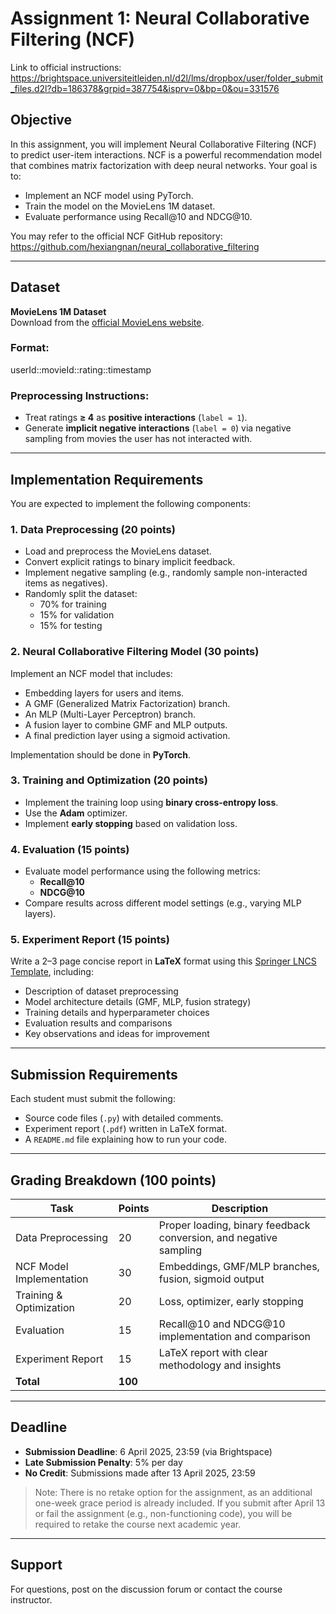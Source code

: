 # Assignment 1: Neural Collaborative Filtering (NCF)

Link to official instructions: https://brightspace.universiteitleiden.nl/d2l/lms/dropbox/user/folder_submit_files.d2l?db=186378&grpid=387754&isprv=0&bp=0&ou=331576

## Objective

In this assignment, you will implement Neural Collaborative Filtering (NCF) to predict user-item interactions. NCF is a powerful recommendation model that combines matrix factorization with deep neural networks. Your goal is to:

- Implement an NCF model using PyTorch.
- Train the model on the MovieLens 1M dataset.
- Evaluate performance using Recall@10 and NDCG@10.

You may refer to the official NCF GitHub repository:  
https://github.com/hexiangnan/neural_collaborative_filtering

---

## Dataset

**MovieLens 1M Dataset**  
Download from the [official MovieLens website](https://grouplens.org/datasets/movielens/1m/).

### Format:
userId::movieId::rating::timestamp
### Preprocessing Instructions:

- Treat ratings **≥ 4** as **positive interactions** (`label = 1`).
- Generate **implicit negative interactions** (`label = 0`) via negative sampling from movies the user has not interacted with.

---

## Implementation Requirements

You are expected to implement the following components:

### 1. Data Preprocessing (20 points)
- Load and preprocess the MovieLens dataset.
- Convert explicit ratings to binary implicit feedback.
- Implement negative sampling (e.g., randomly sample non-interacted items as negatives).
- Randomly split the dataset:
  - 70% for training
  - 15% for validation
  - 15% for testing

### 2. Neural Collaborative Filtering Model (30 points)
Implement an NCF model that includes:
- Embedding layers for users and items.
- A GMF (Generalized Matrix Factorization) branch.
- An MLP (Multi-Layer Perceptron) branch.
- A fusion layer to combine GMF and MLP outputs.
- A final prediction layer using a sigmoid activation.

Implementation should be done in **PyTorch**.

### 3. Training and Optimization (20 points)
- Implement the training loop using **binary cross-entropy loss**.
- Use the **Adam** optimizer.
- Implement **early stopping** based on validation loss.

### 4. Evaluation (15 points)
- Evaluate model performance using the following metrics:
  - **Recall@10**
  - **NDCG@10**
- Compare results across different model settings (e.g., varying MLP layers).

### 5. Experiment Report (15 points)
Write a 2–3 page concise report in **LaTeX** format using this [Springer LNCS Template](https://www.overleaf.com/latex/templates/ants2024-template-based-on-springer-lcns/fmhprnymcbpr), including:
- Description of dataset preprocessing
- Model architecture details (GMF, MLP, fusion strategy)
- Training details and hyperparameter choices
- Evaluation results and comparisons
- Key observations and ideas for improvement

---

## Submission Requirements

Each student must submit the following:

- Source code files (`.py`) with detailed comments.
- Experiment report (`.pdf`) written in LaTeX format.
- A `README.md` file explaining how to run your code.

---

## Grading Breakdown (100 points)

| Task                         | Points | Description                                                             |
|------------------------------|--------|-------------------------------------------------------------------------|
| Data Preprocessing           | 20     | Proper loading, binary feedback conversion, and negative sampling       |
| NCF Model Implementation     | 30     | Embeddings, GMF/MLP branches, fusion, sigmoid output                    |
| Training & Optimization      | 20     | Loss, optimizer, early stopping                                         |
| Evaluation                   | 15     | Recall@10 and NDCG@10 implementation and comparison                     |
| Experiment Report            | 15     | LaTeX report with clear methodology and insights                        |
| **Total**                    | **100**|                                                                         |

---

## Deadline

- **Submission Deadline**: 6 April 2025, 23:59 (via Brightspace)
- **Late Submission Penalty**: 5% per day
- **No Credit**: Submissions made after 13 April 2025, 23:59

> Note: There is no retake option for the assignment, as an additional one-week grace period is already included. If you submit after April 13 or fail the assignment (e.g., non-functioning code), you will be required to retake the course next academic year.

---

## Support

For questions, post on the discussion forum or contact the course instructor.
